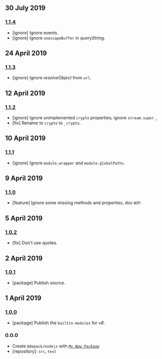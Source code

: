 ## 30 July 2019

### [1.1.4](https://github.com/dpck/nodejs/compare/v1.1.3...v1.1.4)

- [ignore] Ignore events.
- [ignore] Ignore `unescapeBuffer` in _queryString_.

## 24 April 2019

### [1.1.3](https://github.com/dpck/nodejs/compare/v1.1.2...v1.1.3)

- [ignore] Ignore _resolveObject_ from `url`.

## 12 April 2019

### [1.1.2](https://github.com/dpck/nodejs/compare/v1.1.1...v1.1.2)

- [ignore] Ignore unimplemented `crypto` properties; ignore `stream.super_`.
- [fix] Rename to `crypto` to `_crypto`.

## 10 April 2019

### [1.1.1](https://github.com/dpck/nodejs/compare/v1.1.0...v1.1.1)

- [ignore] Ignore `module.wrapper` and `module.globalPaths`.

## 9 April 2019

### [1.1.0](https://github.com/dpck/nodejs/compare/v1.0.2...v1.1.0)

- [feature] Ignore some missing methods and properties, doc `WIP`.

## 5 April 2019

### [1.0.2](https://github.com/dpck/nodejs/compare/v1.0.1...v1.0.2)

- [fix] Don't use quotes.

## 2 April 2019

### [1.0.1](https://github.com/dpck/nodejs/compare/v1.0.0...v1.0.1)

- [package] Publish source.

## 1 April 2019

### [1.0.0](https://github.com/dpck/nodejs/compare/v0.0.0-pre...v1.0.0)

- [package] Publish the `builtin-modules` for _v8_.

### 0.0.0

- Create `@depack/nodejs` with _[`My New Package`](https://mnpjs.org)_
- [repository]: `src`, `test`